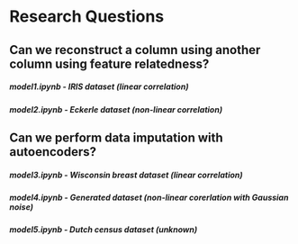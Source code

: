 # Research Questions
## Can we reconstruct a column using another column using feature relatedness?

##### model1.ipynb - IRIS dataset (linear correlation)

##### model2.ipynb - Eckerle dataset (non-linear correlation)

## Can we perform data imputation with autoencoders?

##### model3.ipynb - Wisconsin breast dataset (linear correlation)

##### model4.ipynb - Generated dataset (non-linear corerlation with Gaussian noise)

##### model5.ipynb - Dutch census dataset (unknown)